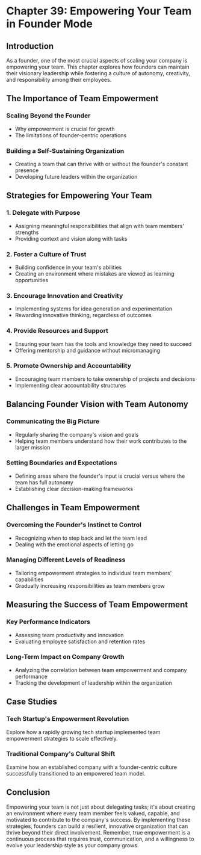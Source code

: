 # Chapter 39: Empowering Your Team in Founder Mode

## Introduction

As a founder, one of the most crucial aspects of scaling your company is empowering your team. This chapter explores how founders can maintain their visionary leadership while fostering a culture of autonomy, creativity, and responsibility among their employees.

## The Importance of Team Empowerment

### Scaling Beyond the Founder
- Why empowerment is crucial for growth
- The limitations of founder-centric operations

### Building a Self-Sustaining Organization
- Creating a team that can thrive with or without the founder's constant presence
- Developing future leaders within the organization

## Strategies for Empowering Your Team

### 1. Delegate with Purpose
- Assigning meaningful responsibilities that align with team members' strengths
- Providing context and vision along with tasks

### 2. Foster a Culture of Trust
- Building confidence in your team's abilities
- Creating an environment where mistakes are viewed as learning opportunities

### 3. Encourage Innovation and Creativity
- Implementing systems for idea generation and experimentation
- Rewarding innovative thinking, regardless of outcomes

### 4. Provide Resources and Support
- Ensuring your team has the tools and knowledge they need to succeed
- Offering mentorship and guidance without micromanaging

### 5. Promote Ownership and Accountability
- Encouraging team members to take ownership of projects and decisions
- Implementing clear accountability structures

## Balancing Founder Vision with Team Autonomy

### Communicating the Big Picture
- Regularly sharing the company's vision and goals
- Helping team members understand how their work contributes to the larger mission

### Setting Boundaries and Expectations
- Defining areas where the founder's input is crucial versus where the team has full autonomy
- Establishing clear decision-making frameworks

## Challenges in Team Empowerment

### Overcoming the Founder's Instinct to Control
- Recognizing when to step back and let the team lead
- Dealing with the emotional aspects of letting go

### Managing Different Levels of Readiness
- Tailoring empowerment strategies to individual team members' capabilities
- Gradually increasing responsibilities as team members grow

## Measuring the Success of Team Empowerment

### Key Performance Indicators
- Assessing team productivity and innovation
- Evaluating employee satisfaction and retention rates

### Long-Term Impact on Company Growth
- Analyzing the correlation between team empowerment and company performance
- Tracking the development of leadership within the organization

## Case Studies

### Tech Startup's Empowerment Revolution
Explore how a rapidly growing tech startup implemented team empowerment strategies to scale effectively.

### Traditional Company's Cultural Shift
Examine how an established company with a founder-centric culture successfully transitioned to an empowered team model.

## Conclusion

Empowering your team is not just about delegating tasks; it's about creating an environment where every team member feels valued, capable, and motivated to contribute to the company's success. By implementing these strategies, founders can build a resilient, innovative organization that can thrive beyond their direct involvement. Remember, true empowerment is a continuous process that requires trust, communication, and a willingness to evolve your leadership style as your company grows.
